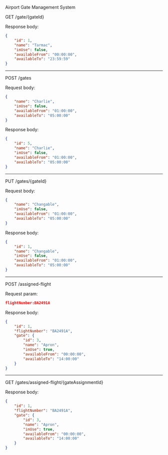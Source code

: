 Airport Gate Management System

GET /gate/{gateId}

Response body:

```json
{
    "id": 1,
    "name": "Tarmac",
    "inUse": false,
    "availableFrom": "00:00:00",
    "availableTo": "23:59:59"
}
```

-----------------------------------------

POST /gates

Request body:

```json
{
    "name": "Charlie",
    "inUse": false,
    "availableFrom": "01:00:00",
    "availableTo": "05:00:00"
}
```

Response body:

```json
{
    "id": 5,
    "name": "Charlie",
    "inUse": false,
    "availableFrom": "01:00:00",
    "availableTo": "05:00:00"
}
```

-----------------------------------------

PUT /gates/{gateId}

Request body:

```json
{
    "name": "Changable",
    "inUse": false,
    "availableFrom": "01:00:00",
    "availableTo": "05:00:00"
}
```

Response body:

```json
{
    "id": 1,
    "name": "Changable",
    "inUse": false,
    "availableFrom": "01:00:00",
    "availableTo": "05:00:00"
}
```

-----------------------------------------

POST /assigned-flight

Request param:

```json
flightNumber:BA2491A
```

Response body:

```json
{
    "id": 1,
    "flightNumber": "BA2491A",
    "gate": {
        "id": 3,
        "name": "Apron",
        "inUse": true,
        "availableFrom": "00:00:00",
        "availableTo": "14:00:00"
    }
}
```

-----------------------------------------

GET /gates/assigned-flight/{gateAssignmentId}

Response body:

```json
{
    "id": 1,
    "flightNumber": "BA2491A",
    "gate": {
        "id": 3,
        "name": "Apron",
        "inUse": true,
        "availableFrom": "00:00:00",
        "availableTo": "14:00:00"
    }
}
```
